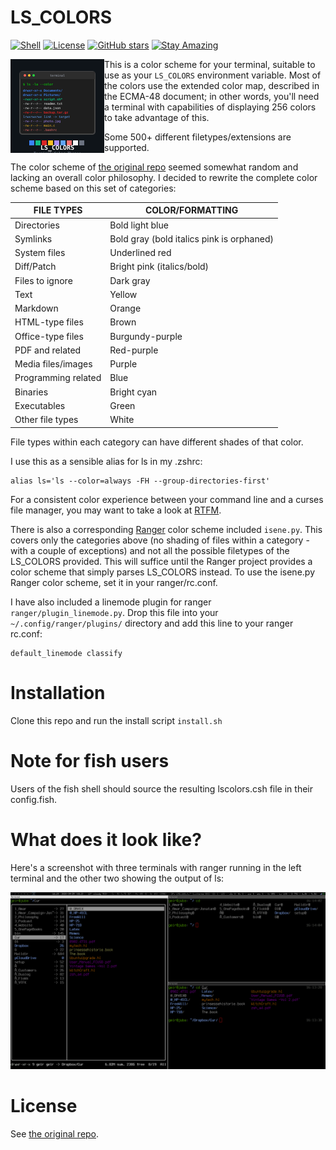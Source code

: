 # LS_COLORS

[![Shell](https://img.shields.io/badge/Shell-4EAA25?style=flat&logo=gnu-bash&logoColor=white)](https://www.gnu.org/software/bash/)
[![License](https://img.shields.io/badge/License-Public%20Domain-brightgreen.svg)](https://unlicense.org/)
[![GitHub stars](https://img.shields.io/github/stars/isene/LS_COLORS.svg)](https://github.com/isene/LS_COLORS/stargazers)
[![Stay Amazing](https://img.shields.io/badge/Stay-Amazing-blue.svg)](https://isene.org)

<img src="img/ls_colors_logo.svg" align="left" width="150" height="150" alt="LS_COLORS Logo">

This is a color scheme for your terminal, suitable to use as your `LS_COLORS`
environment variable. Most of the colors use the extended color map, described
in the ECMA-48 document; in other words, you'll need a terminal with
capabilities of displaying 256 colors to take advantage of this.

Some 500+ different filetypes/extensions are supported.

The color scheme of [the original repo](https://github.com/trapd00r/LS_COLORS)
seemed somewhat random and lacking an overall color philosophy. I decided to
rewrite the complete color scheme based on this set of categories:

|FILE TYPES          | COLOR/FORMATTING
|--------------------|-----------------
|Directories         | Bold light blue
|Symlinks            | Bold gray (bold italics pink is orphaned)
|System files        | Underlined red
|Diff/Patch          | Bright pink (italics/bold)
|Files to ignore     | Dark gray
|Text                | Yellow
|Markdown            | Orange
|HTML-type files     | Brown
|Office-type files   | Burgundy-purple
|PDF and related     | Red-purple
|Media files/images  | Purple
|Programming related | Blue
|Binaries            | Bright cyan
|Executables         | Green
|Other file types    | White

File types within each category can have different shades of that color.

I use this as a sensible alias for ls in my .zshrc:

```
alias ls='ls --color=always -FH --group-directories-first'
```
For a consistent color experience between your command line and a curses file
manager, you may want to take a look at [RTFM](https://github.com/isene/RTFM).

There is also a corresponding [Ranger](https://ranger.github.io/) color scheme included `isene.py`. This covers only the categories above (no shading of files within a category - with a couple of exceptions) and not all the possible filetypes of the LS_COLORS provided. This will suffice until the Ranger project provides a color scheme that simply parses LS_COLORS instead. To use the isene.py Ranger color scheme, set it in your ranger/rc.conf.

I have also included a linemode plugin for ranger `ranger/plugin_linemode.py`.  Drop this file into your `~/.config/ranger/plugins/` directory and add this line to your ranger rc.conf:

```
default_linemode classify
```

# Installation
Clone this repo and run the install script `install.sh`

# Note for fish users
Users of the fish shell should source the resulting lscolors.csh file in their config.fish.

# What does it look like?
Here's a screenshot with three terminals with ranger running in the left terminal and the other two showing the output of ls:

![](img/screenshot.png)

# License
See [the original repo](https://github.com/trapd00r/LS_COLORS). 
